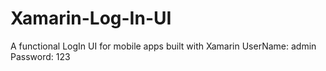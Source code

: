 # Xamarin-Log-In-UI
A functional LogIn UI for mobile apps built with Xamarin
UserName: admin
Password: 123
